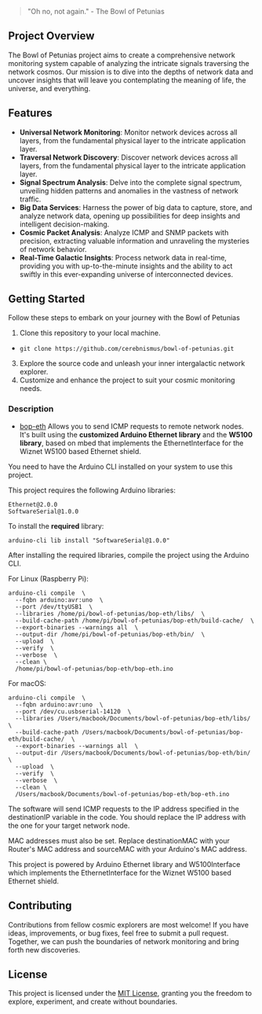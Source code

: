 > "Oh no, not again." - The Bowl of Petunias

## Project Overview
The Bowl of Petunias project aims to create a comprehensive network monitoring system capable of analyzing the intricate signals traversing the network cosmos. Our mission is to dive into the depths of network data and uncover insights that will leave you contemplating the meaning of life, the universe, and everything.

## Features
- **Universal Network Monitoring**: Monitor network devices across all layers, from the fundamental physical layer to the intricate application layer.
- **Traversal Network Discovery**: Discover network devices across all layers, from the fundamental physical layer to the intricate application layer.
- **Signal Spectrum Analysis**: Delve into the complete signal spectrum, unveiling hidden patterns and anomalies in the vastness of network traffic.
- **Big Data Services**: Harness the power of big data to capture, store, and analyze network data, opening up possibilities for deep insights and intelligent decision-making.
- **Cosmic Packet Analysis**: Analyze ICMP and SNMP packets with precision, extracting valuable information and unraveling the mysteries of network behavior.
- **Real-Time Galactic Insights**: Process network data in real-time, providing you with up-to-the-minute insights and the ability to act swiftly in this ever-expanding universe of interconnected devices.


## Getting Started
Follow these steps to embark on your journey with the Bowl of Petunias
1. Clone this repository to your local machine.
- ```git clone https://github.com/cerebnismus/bowl-of-petunias.git```
3. Explore the source code and unleash your inner intergalactic network explorer.
4. Customize and enhance the project to suit your cosmic monitoring needs.


### Description
- [bop-eth](bop-eth/)
Allows you to send ICMP requests to remote network nodes. It's built using the **customized Arduino Ethernet library** and the **W5100 library**, based on mbed that implements the EthernetInterface for the Wiznet W5100 based Ethernet shield.

You need to have the Arduino CLI installed on your system to use this project.

This project requires the following Arduino libraries:
```
Ethernet@2.0.0
SoftwareSerial@1.0.0
```

To install the **required** library:
```
arduino-cli lib install "SoftwareSerial@1.0.0"
```

After installing the required libraries, compile the project using the Arduino CLI.

For Linux (Raspberry Pi):
```
arduino-cli compile  \
  --fqbn arduino:avr:uno  \
  --port /dev/ttyUSB1  \
  --libraries /home/pi/bowl-of-petunias/bop-eth/libs/  \
  --build-cache-path /home/pi/bowl-of-petunias/bop-eth/build-cache/  \
  --export-binaries --warnings all  \
  --output-dir /home/pi/bowl-of-petunias/bop-eth/bin/  \
  --upload  \
  --verify  \
  --verbose  \
  --clean \
  /home/pi/bowl-of-petunias/bop-eth/bop-eth.ino
```

For macOS:
```
arduino-cli compile  \
  --fqbn arduino:avr:uno  \
  --port /dev/cu.usbserial-14120  \
  --libraries /Users/macbook/Documents/bowl-of-petunias/bop-eth/libs/  \
  --build-cache-path /Users/macbook/Documents/bowl-of-petunias/bop-eth/build-cache/  \
  --export-binaries --warnings all  \
  --output-dir /Users/macbook/Documents/bowl-of-petunias/bop-eth/bin/  \
  --upload  \
  --verify  \
  --verbose  \
  --clean \
  /Users/macbook/Documents/bowl-of-petunias/bop-eth/bop-eth.ino
```

The software will send ICMP requests to the IP address specified in the destinationIP variable in the code. You should replace the IP address with the one for your target network node.

MAC addresses must also be set. Replace destinationMAC with your Router's MAC address and sourceMAC with your Arduino's MAC address.

This project is powered by Arduino Ethernet library and W5100Interface which implements the EthernetInterface for the Wiznet W5100 based Ethernet shield.


## Contributing
Contributions from fellow cosmic explorers are most welcome! If you have ideas, improvements, or bug fixes, feel free to submit a pull request. Together, we can push the boundaries of network monitoring and bring forth new discoveries.

## License
This project is licensed under the [MIT License](LICENSE), granting you the freedom to explore, experiment, and create without boundaries.

